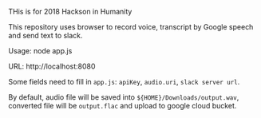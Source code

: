THis is for 2018 Hackson in Humanity

This repository uses browser to record voice, transcript by Google speech and send text to slack.

Usage: node app.js

URL: http://localhost:8080

Some fields need to fill in `app.js`: `apiKey`, `audio.uri`, `slack server url`.

By default, audio file will be saved into `${HOME}/Downloads/output.wav`, converted file will be `output.flac` and upload to google cloud bucket.
